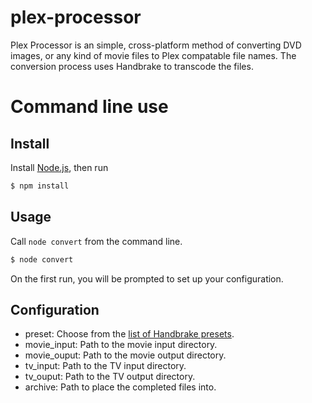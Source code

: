 plex-processor
============
Plex Processor is an simple, cross-platform method of converting DVD images, or any kind of movie files to Plex compatable file names. The conversion process uses Handbrake to transcode the files.

Command line use
================
Install
-------
Install [Node.js](http://nodejs.org), then run

```sh
$ npm install
```

Usage
-----
Call `node convert` from the command line.
```sh
$ node convert
```
On the first run, you will be prompted to set up your configuration.

Configuration
-------------

* preset: Choose from the [list of Handbrake presets](https://trac.handbrake.fr/wiki/BuiltInPresets).
* movie_input: Path to the movie input directory.
* movie_ouput: Path to the movie output directory.
* tv_input: Path to the TV input directory.
* tv_ouput: Path to the TV output directory.
* archive: Path to place the completed files into.
